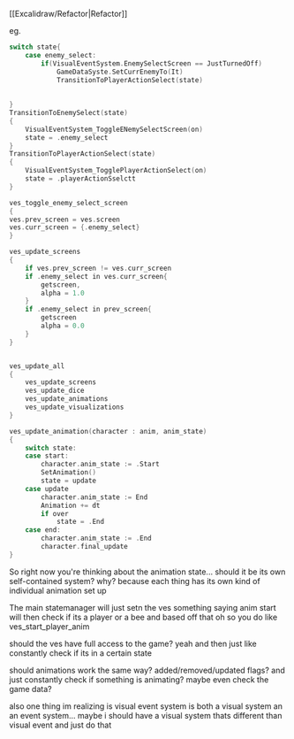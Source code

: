 [[Excalidraw/Refactor|Refactor]]

eg.
``` go INPUT STATE
switch state{
	case enemy_select:	
		if(VisualEventSystem.EnemySelectScreen == JustTurnedOff)
			GameDataSyste.SetCurrEnemyTo(It)
			TransitionToPlayerActionSelect(state)
			
		
}
TransitionToEnemySelect(state)
{
	VisualEventSystem_ToggleENemySelectScreen(on)
	state = .enemy_select	
}
TransitionToPlayerActionSelect(state)
{
	VisualEventSystem_TogglePlayerActionSelect(on)
	state = .playerActionSselctt
}

ves_toggle_enemy_select_screen
{
ves.prev_screen = ves.screen
ves.curr_screen = {.enemy_select}
}

ves_update_screens
{
	if ves.prev_screen != ves.curr_screen
	if .enemy_select in ves.curr_screen{
		getscreen,
		alpha = 1.0
	}
	if .enemy_select in prev_screen{
		getscreen
		alpha = 0.0
	}
}


ves_update_all
{
	ves_update_screens
	ves_update_dice
	ves_update_animations
	ves_update_visualizations
}

ves_update_animation(character : anim, anim_state)
{
	switch state:
	case start:
		character.anim_state := .Start
		SetAnimation()
		state = update
	case update
		character.anim_state := End
		Animation += dt
		if over
			state = .End
	case end:
		character.anim_state := .End
		character.final_update
}

```

So right now you're thinking about the animation state...
should it be its own self-contained system? why? because each thing has its own kind of individual animation set up

The main statemanager will just setn the ves something saying anim start
will then check if its a player or a bee and based off that 
oh so you do like ves_start_player_anim

should the ves have full access to the game?
yeah and then just like constantly check if its in a certain state

should animations work the same way?
added/removed/updated flags?
and just constantly check if something is animating? maybe even check the game data?

also one thing im realizing is visual event system is both a visual system an an event system... maybe i should have a visual system thats different than visual event and just do that
